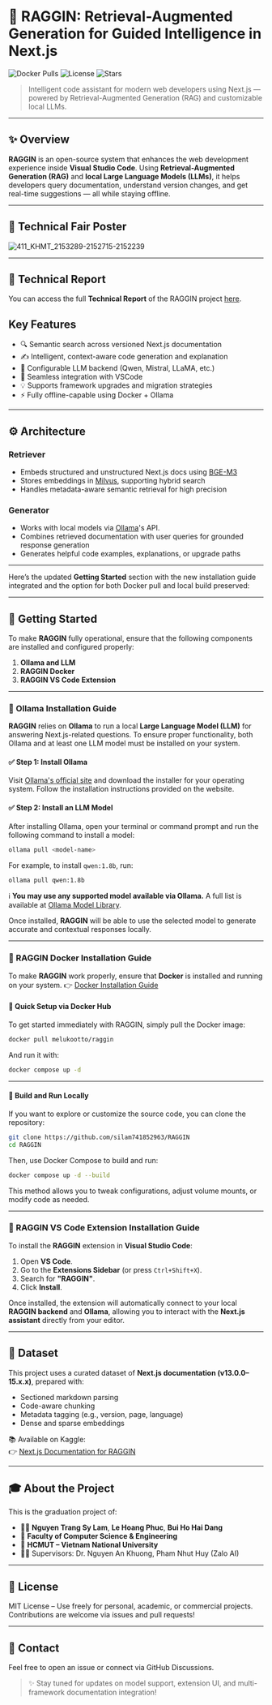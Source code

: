 # 🧠 RAGGIN: Retrieval-Augmented Generation for Guided Intelligence in Next.js

![Docker Pulls](https://img.shields.io/docker/pulls/melukootto/raggin)
![License](https://img.shields.io/github/license/silam741852963/raggin)
![Stars](https://img.shields.io/github/stars/silam741852963/raggin?style=social)

> Intelligent code assistant for modern web developers using Next.js — powered by Retrieval-Augmented Generation (RAG) and customizable local LLMs.

---

## ✨ Overview

**RAGGIN** is an open-source system that enhances the web development experience inside **Visual Studio Code**. Using **Retrieval-Augmented Generation (RAG)** and **local Large Language Models (LLMs)**, it helps developers query documentation, understand version changes, and get real-time suggestions — all while staying offline.

---

## 🎯 Technical Fair Poster

![411\_KHMT\_2153289-2152715-2152239](https://github.com/user-attachments/assets/81fbc98a-9148-4daa-a629-05808facc561)

---

## 📜 Technical Report

You can access the full **Technical Report** of the RAGGIN project [here](https://github.com/silam741852963/RAGGIN/blob/main/report.pdf).

## Key Features

- 🔍 Semantic search across versioned Next.js documentation  
- ✍️ Intelligent, context-aware code generation and explanation  
- 🧠 Configurable LLM backend (Qwen, Mistral, LLaMA, etc.)  
- 🧩 Seamless integration with VSCode  
- 💡 Supports framework upgrades and migration strategies  
- ⚡ Fully offline-capable using Docker + Ollama

---

## ⚙️ Architecture

### Retriever
- Embeds structured and unstructured Next.js docs using [BGE-M3](https://huggingface.co/BAAI/bge-m3)
- Stores embeddings in [Milvus](https://milvus.io/), supporting hybrid search
- Handles metadata-aware semantic retrieval for high precision

### Generator
- Works with local models via [Ollama](https://ollama.com/)'s API.
- Combines retrieved documentation with user queries for grounded response generation
- Generates helpful code examples, explanations, or upgrade paths

---

Here’s the updated **Getting Started** section with the new installation guide integrated and the option for both Docker pull and local build preserved:

---

## 🚀 Getting Started

To make **RAGGIN** fully operational, ensure that the following components are installed and configured properly:

1. **Ollama and LLM**
2. **RAGGIN Docker**
3. **RAGGIN VS Code Extension**

---

### 🧠 Ollama Installation Guide

**RAGGIN** relies on **Ollama** to run a local **Large Language Model (LLM)** for answering Next.js-related questions. To ensure proper functionality, both Ollama and at least one LLM model must be installed on your system.

#### ✅ Step 1: Install Ollama

Visit [Ollama's official site](https://ollama.com) and download the installer for your operating system. Follow the installation instructions provided on the website.

#### ✅ Step 2: Install an LLM Model

After installing Ollama, open your terminal or command prompt and run the following command to install a model:

```bash
ollama pull <model-name>
```

For example, to install `qwen:1.8b`, run:

```bash
ollama pull qwen:1.8b
```

ℹ️ **You may use any supported model available via Ollama.**
A full list is available at [Ollama Model Library](https://ollama.com/library).

Once installed, **RAGGIN** will be able to use the selected model to generate accurate and contextual responses locally.

---

### 🐳 RAGGIN Docker Installation Guide

To make **RAGGIN** work properly, ensure that **Docker** is installed and running on your system.
👉 [Docker Installation Guide](https://docs.docker.com/engine/install/)

#### 🔹 **Quick Setup via Docker Hub**

To get started immediately with RAGGIN, simply pull the Docker image:

```bash
docker pull melukootto/raggin
```

And run it with:

```bash
docker compose up -d
```

---

#### 🔹 **Build and Run Locally**

If you want to explore or customize the source code, you can clone the repository:

```bash
git clone https://github.com/silam741852963/RAGGIN
cd RAGGIN
```

Then, use Docker Compose to build and run:

```bash
docker compose up -d --build
```

This method allows you to tweak configurations, adjust volume mounts, or modify code as needed.

---

### 🧩 RAGGIN VS Code Extension Installation Guide

To install the **RAGGIN** extension in **Visual Studio Code**:

1. Open **VS Code**.
2. Go to the **Extensions Sidebar** (or press `Ctrl+Shift+X`).
3. Search for **"RAGGIN"**.
4. Click **Install**.

Once installed, the extension will automatically connect to your local **RAGGIN backend** and **Ollama**, allowing you to interact with the **Next.js assistant** directly from your editor.

---

## 📂 Dataset

This project uses a curated dataset of **Next.js documentation (v13.0.0–15.x.x)**, prepared with:

- Sectioned markdown parsing
- Code-aware chunking
- Metadata tagging (e.g., version, page, language)
- Dense and sparse embeddings

📚 Available on Kaggle:  
👉 [Next.js Documentation for RAGGIN](https://www.kaggle.com/datasets/jiyujizai/nextjs-documentation-for-raggin)

---

## 🎓 About the Project

This is the graduation project of:

- 🧑‍💻 **Nguyen Trang Sy Lam**, **Le Hoang Phuc**, **Bui Ho Hai Dang**
- 📘 **Faculty of Computer Science & Engineering**  
- 🏫 **HCMUT – Vietnam National University**  
- 👨‍🏫 Supervisors: Dr. Nguyen An Khuong, Pham Nhut Huy (Zalo AI)

---

## 📄 License

MIT License – Use freely for personal, academic, or commercial projects.  
Contributions are welcome via issues and pull requests!

---

## 💬 Contact

Feel free to open an issue or connect via GitHub Discussions.

> ✨ Stay tuned for updates on model support, extension UI, and multi-framework documentation integration!
